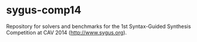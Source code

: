 sygus-comp14
============

Repository for solvers and benchmarks for the 1st Syntax-Guided Synthesis Competition at CAV 2014 (http://www.sygus.org).
